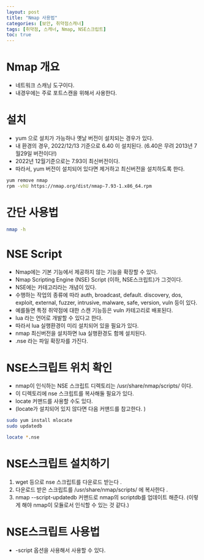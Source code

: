 ```yaml
---
layout: post
title: "Nmap 사용법"
categories: [보안, 취약점스캐너]
tags: [취약점, 스캐너, Nmap, NSE스크립트]
toc: true
---
```


# Nmap 개요
- 네트워크 스캐닝 도구이다. 
- 내경우에는 주로 포트스캔을 위해서 사용한다. 

# 설치
- yum 으로 설치가 가능하나 옛날 버전이 설치되는 경우가 있다. 
- 내 환경의 경우, 2022/12/13 기준으로 6.40 이 설치된다. (6.40은 무려 2013년 7월29일 버전이다!)
- 2022년 12월기준으로는 7.93이 최신버전이다. 
- 따라서, yum 버전이 설치되어 있다면 제거하고 최신버전을 설치하도록 한다. 

```sh
yum remove nmap
rpm -vhU https://nmap.org/dist/nmap-7.93-1.x86_64.rpm
```

# 간단 사용법
```sh
nmap -h
```

# NSE Script
- Nmap에는 기본 기능에서 제공하지 않는 기능을 확장할 수 있다. 
- Nmap Scripting Engine (NSE) Script (이하, NSE스크립트)가 그것이다. 
- NSE에는 카테고리라는 개념이 있다. 
- 수행하는 작업의 종류에 따라 auth, broadcast, default. discovery, dos, exploit, external, fuzzer, intrusive, malware, safe, version, vuln 등이 있다. 
- 예를들면 특정 취약점에 대한 스캔 기능등은 vuln 카테고리로 배포된다.
- lua 라는 언어로 개발할 수 있다고 한다. 
- 따라서 lua 실행환경이 미리 설치되어 있을 필요가 있다. 
- nmap 최신버전을 설치하면 lua 실행환경도 함께 설치된다. 
- .nse 라는 파일 확장자를 가진다. 

# NSE스크립트 위치 확인
- nmap이 인식하는 NSE 스크립트 디렉토리는 /usr/share/nmap/scripts/ 이다. 
- 이 디렉토리에 nse 스크립트를 복사해둘 필요가 있다. 
- locate 커맨드를 사용할 수도 있다. 
- (locate가 설치되어 있지 않다면 다음 커맨드를 참고한다. )
```sh
sudo yum install mlocate
sudo updatedb
```

```sh
locate *.nse 
```

# NSE스크립트 설치하기
1. wget 등으로 nse 스크립트를 다운로드 받는다 .
2. 다운로드 받은 스크립트를 /usr/share/nmap/scripts/ 에 복사한다 .
3. nmap --script-updatedb 커맨드로 nmap의 scriptdb를 업데이트 해준다. (이렇게 해야 nmap이 모듈로서 인식할 수 있는 것 같다.)


# NSE스크립트 사용법
- -script 옵션을 사용해서 사용할 수 있다. 


